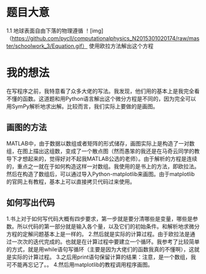 # 题目大意
1.1 地球表面自由下落的物理遵循
！[img]（https://github.com/pycll/computationalphysics_N2015301020174/raw/master/schoolwork_3/Equation.gif）
使用欧拉方法解出这个方程

# 我的想法
在写程序之前，我特意看了众多大佬的写法。我发现，他们用的基本上是我完全看不懂的函数。这道题和用Python语言解出这个微分方程是不同的，因为完全可以用SymPy解析地求出解。比较而言，我们实际上要做的是画图。
## 画图的方法
MATLAB中，由于数据以数组或者矩阵的形式储存，画图实际上是构造了一对数组，在图上描出这组数，变成了一个散点图（然而愚笨的我还是在马奇云同学的教导下才想起来的，觉得好对不起我MATLAB公选的老师）。由于解析的方程是连续的，重点之一就在于如何构造这样一对数组。我使用的是书上的方法，即欧拉法。
然后在构造了数组后，可以通过导入Python-matplotlib来画图。由于matplotlib的官网上有教程，基本上可以直接拷贝代码过来使用。
## 如何写出代码
1.书上对于如何写代码大概有四步要求，第一步就是要分清哪些是变量，哪些是参数。所以代码的第一部分就是输入各个量，以及它们的初始条件。和解析地求微分方程的定解问题基本上是一样的。
2.然后就是实际的计算过程。由于欧拉法是通过一次次的迭代完成的。也就是在计算过程中要建立一个循环。我参考了比较简单的方式，就是用while语句写循环（主要是因为大佬们的函数我真的不懂啊），这就是实际的计算过程。
3.之后用print语句保留计算的结果：注意，是一个数组，我可不能再忘记了。。
4.然后用matplotlib的教程调用程序画图。
